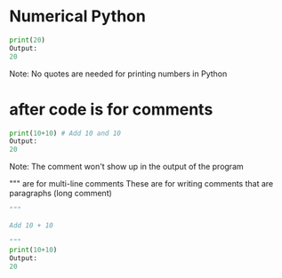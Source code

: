 # Numerical Python

```python
print(20)
Output:
20
```

Note: No quotes are needed for printing numbers in Python

# after code is for comments

```python
print(10+10) # Add 10 and 10
Output:
20
```

Note: The comment won't show up in the output of the program

""" are for multi-line comments
These are for writing comments that are paragraphs (long comment)

```python
"""

Add 10 + 10

"""
print(10+10)
Output:
20
```